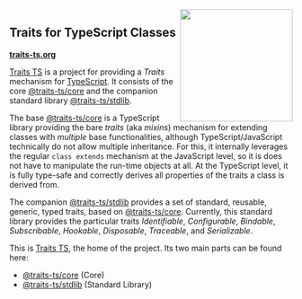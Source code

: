 
<img src="https://raw.githubusercontent.com/traits-ts/core/refs/heads/master/etc/logo.svg" width="200" style="float: right" align="right" alt=""/>

## Traits for TypeScript Classes

**[traits-ts.org](https://traits-ts.org)**

[Traits TS](https://traits-ts.org) is a
project for providing a *Traits* mechanism for
[TypeScript](https://www.typescriptlang.org/). It consists of the
core [@traits-ts/core](https://github.com/traits-ts/core)
and the companion standard library
[@traits-ts/stdlib](https://github.com/traits-ts/stdlib).

The base [@traits-ts/core](https://github.com/traits-ts/core)
is a TypeScript library providing the bare *traits* (aka *mixins*)
mechanism for extending classes with *multiple* base functionalities,
although TypeScript/JavaScript technically do not allow multiple
inheritance. For this, it internally leverages the regular `class
extends` mechanism at the JavaScript level, so it is does not have to
manipulate the run-time objects at all. At the TypeScript level, it is
fully type-safe and correctly derives all properties of the traits a
class is derived from.

The companion [@traits-ts/stdlib](https://github.com/traits-ts/stdlib)
provides a set of standard, reusable, generic, typed traits,
based on [@traits-ts/core](https://github.com/traits-ts/core). Currently,
this standard library provides the particular traits *Identifiable*,
*Configurable*, *Bindable*, *Subscribable*, *Hookable*, *Disposable*,
*Traceable*, and *Serializable*.

This is [Traits TS](https://github.com/traits-ts), the home of the project.
Its two main parts can be found here:

- [@traits-ts/core](https://github.com/traits-ts/core) (Core)
- [@traits-ts/stdlib](https://github.com/traits-ts/stdlib) (Standard Library)

